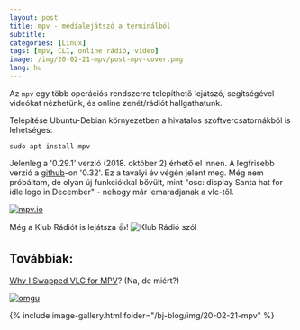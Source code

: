 ```yaml
---
layout: post
title: mpv - médialejátszó a terminálból 
subtitle: 
categories: [Linux]
tags: [mpv, CLI, online rádió, video]
image: /img/20-02-21-mpv/post-mpv-cover.png
lang: hu
---
```

Az `mpv` egy több operációs rendszerre telepíthető lejátszó, segítségével videókat nézhetünk, és online zenét/rádiót hallgathatunk. 

Telepítése Ubuntu-Debian környezetben a hivatalos szoftvercsatornákból is lehetséges:

	sudo apt install mpv

Jelenleg a '0.29.1' verzió (2018. október 2) érhető el innen. A legfrisebb verzió a [github](https://github.com/mpv-player/mpv)-on '0.32'. Ez a tavalyi év végén jelent meg. Még nem próbáltam, de olyan új funkciókkal bővült, mint "osc: display Santa hat for idle logo in December" - nehogy már lemaradjanak a vlc-től. 

[![mpv.io](/bj-blog/img/20-02-21-mpv/mpvio.png)](https://mpv.io/)

Még a Klub Rádiót is lejátsza :+1:!
![Klub Rádió szól](/bj-blog/img/20-02-21-mpv/mpv-klub-radio.png)

## Továbbiak:

[Why I Swapped VLC for MPV](https://www.omgubuntu.co.uk/2017/02/swap-vlc-mpv-ubuntu)? (Na, de miért?)

[![omgu](/bj-blog/img/20-02-21-mpv/mpv-vs-vlc.png)](https://www.omgubuntu.co.uk/2017/02/swap-vlc-mpv-ubuntu)

{% include image-gallery.html folder="/bj-blog/img/20-02-21-mpv" %}
